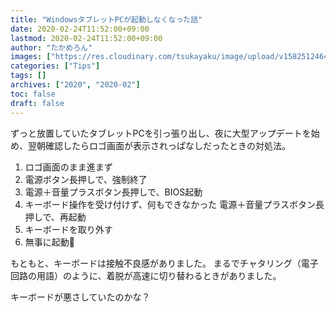 ```yaml
---
title: "WindowsタブレットPCが起動しなくなった話"
date: 2020-02-24T11:52:00+09:00
lastmod: 2020-02-24T11:52:00+09:00
author: "たかめろん"
images: ["https://res.cloudinary.com/tsukayaku/image/upload/v1582512464/Blog-personal/windows_tablet_PC_does_not_start/thumbnail.jpg"]
categories: ["Tips"]
tags: []
archives: ["2020", "2020-02"]
toc: false
draft: false
---
```


ずっと放置していたタブレットPCを引っ張り出し、夜に大型アップデートを始め、翌朝確認したらロゴ画面が表示されっぱなしだったときの対処法。

1. ロゴ画面のまま進まず
2. 電源ボタン長押しで、強制終了
3. 電源＋音量プラスボタン長押しで、BIOS起動
4. キーボード操作を受け付けず、何もできなかった
電源＋音量プラスボタン長押しで、再起動
5. キーボードを取り外す
6. 無事に起動🎉

もともと、キーボードは接触不良感がありました。
まるでチャタリング（電子回路の用語）のように、着脱が高速に切り替わるときがありました。

キーボードが悪さしていたのかな？
